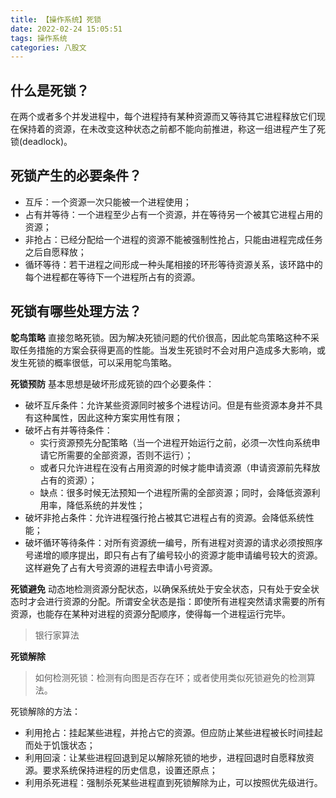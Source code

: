 ```yaml
---
title: 【操作系统】死锁
date: 2022-02-24 15:05:51
tags: 操作系统
categories: 八股文
---
```

什么是死锁？
---
在两个或者多个并发进程中，每个进程持有某种资源而又等待其它进程释放它们现在保持着的资源，在未改变这种状态之前都不能向前推进，称这一组进程产生了死锁(deadlock)。

死锁产生的必要条件？
---
* 互斥：一个资源一次只能被一个进程使用；
* 占有并等待：一个进程至少占有一个资源，并在等待另一个被其它进程占用的资源；
* 非抢占：已经分配给一个进程的资源不能被强制性抢占，只能由进程完成任务之后自愿释放；
* 循环等待：若干进程之间形成一种头尾相接的环形等待资源关系，该环路中的每个进程都在等待下一个进程所占有的资源。
<!--more-->

死锁有哪些处理方法？
---
**鸵鸟策略**
直接忽略死锁。因为解决死锁问题的代价很高，因此鸵鸟策略这种不采取任务措施的方案会获得更高的性能。当发生死锁时不会对用户造成多大影响，或发生死锁的概率很低，可以采用鸵鸟策略。

**死锁预防**
基本思想是破坏形成死锁的四个必要条件：
* 破坏互斥条件：允许某些资源同时被多个进程访问。但是有些资源本身并不具有这种属性，因此这种方案实用性有限；
* 破坏占有并等待条件：
    * 实行资源预先分配策略（当一个进程开始运行之前，必须一次性向系统申请它所需要的全部资源，否则不运行）；
    * 或者只允许进程在没有占用资源的时候才能申请资源（申请资源前先释放占有的资源）；
    * 缺点：很多时候无法预知一个进程所需的全部资源；同时，会降低资源利用率，降低系统的并发性；
* 破坏非抢占条件：允许进程强行抢占被其它进程占有的资源。会降低系统性能；
* 破坏循环等待条件：对所有资源统一编号，所有进程对资源的请求必须按照序号递增的顺序提出，即只有占有了编号较小的资源才能申请编号较大的资源。这样避免了占有大号资源的进程去申请小号资源。

**死锁避免**
动态地检测资源分配状态，以确保系统处于安全状态，只有处于安全状态时才会进行资源的分配。所谓安全状态是指：即使所有进程突然请求需要的所有资源，也能存在某种对进程的资源分配顺序，使得每一个进程运行完毕。
> 银行家算法

**死锁解除**
> 如何检测死锁：检测有向图是否存在环；或者使用类似死锁避免的检测算法。

死锁解除的方法：
* 利用抢占：挂起某些进程，并抢占它的资源。但应防止某些进程被长时间挂起而处于饥饿状态；
* 利用回滚：让某些进程回退到足以解除死锁的地步，进程回退时自愿释放资源。要求系统保持进程的历史信息，设置还原点；
* 利用杀死进程：强制杀死某些进程直到死锁解除为止，可以按照优先级进行。

